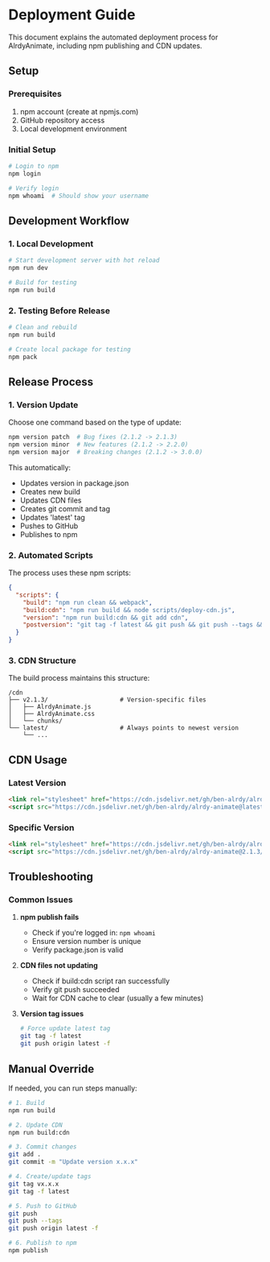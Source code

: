 # Deployment Guide

This document explains the automated deployment process for AlrdyAnimate, including npm publishing and CDN updates.

## Setup

### Prerequisites
1. npm account (create at npmjs.com)
2. GitHub repository access
3. Local development environment

### Initial Setup
```bash
# Login to npm
npm login

# Verify login
npm whoami  # Should show your username
```

## Development Workflow

### 1. Local Development
```bash
# Start development server with hot reload
npm run dev

# Build for testing
npm run build
```

### 2. Testing Before Release
```bash
# Clean and rebuild
npm run build

# Create local package for testing
npm pack
```

## Release Process

### 1. Version Update
Choose one command based on the type of update:

```bash
npm version patch  # Bug fixes (2.1.2 -> 2.1.3)
npm version minor  # New features (2.1.2 -> 2.2.0)
npm version major  # Breaking changes (2.1.2 -> 3.0.0)
```

This automatically:
- Updates version in package.json
- Creates new build
- Updates CDN files
- Creates git commit and tag
- Updates 'latest' tag
- Pushes to GitHub
- Publishes to npm

### 2. Automated Scripts
The process uses these npm scripts:
```json
{
  "scripts": {
    "build": "npm run clean && webpack",
    "build:cdn": "npm run build && node scripts/deploy-cdn.js",
    "version": "npm run build:cdn && git add cdn",
    "postversion": "git tag -f latest && git push && git push --tags && git push origin latest -f && npm publish"
  }
}
```

### 3. CDN Structure
The build process maintains this structure:
```
/cdn
├── v2.1.3/                    # Version-specific files
│   ├── AlrdyAnimate.js
│   ├── AlrdyAnimate.css
│   └── chunks/
└── latest/                    # Always points to newest version
    └── ...
```

## CDN Usage

### Latest Version
```html
<link rel="stylesheet" href="https://cdn.jsdelivr.net/gh/ben-alrdy/alrdy-animate@latest/cdn/latest/AlrdyAnimate.css">
<script src="https://cdn.jsdelivr.net/gh/ben-alrdy/alrdy-animate@latest/cdn/latest/AlrdyAnimate.js"></script>
```

### Specific Version
```html
<link rel="stylesheet" href="https://cdn.jsdelivr.net/gh/ben-alrdy/alrdy-animate@2.1.3/cdn/v2.1.3/AlrdyAnimate.css">
<script src="https://cdn.jsdelivr.net/gh/ben-alrdy/alrdy-animate@2.1.3/cdn/v2.1.3/AlrdyAnimate.js"></script>
```

## Troubleshooting

### Common Issues

1. **npm publish fails**
   - Check if you're logged in: `npm whoami`
   - Ensure version number is unique
   - Verify package.json is valid

2. **CDN files not updating**
   - Check if build:cdn script ran successfully
   - Verify git push succeeded
   - Wait for CDN cache to clear (usually a few minutes)

3. **Version tag issues**
   ```bash
   # Force update latest tag
   git tag -f latest
   git push origin latest -f
   ```

## Manual Override

If needed, you can run steps manually:
```bash
# 1. Build
npm run build

# 2. Update CDN
npm run build:cdn

# 3. Commit changes
git add .
git commit -m "Update version x.x.x"

# 4. Create/update tags
git tag vx.x.x
git tag -f latest

# 5. Push to GitHub
git push
git push --tags
git push origin latest -f

# 6. Publish to npm
npm publish
```